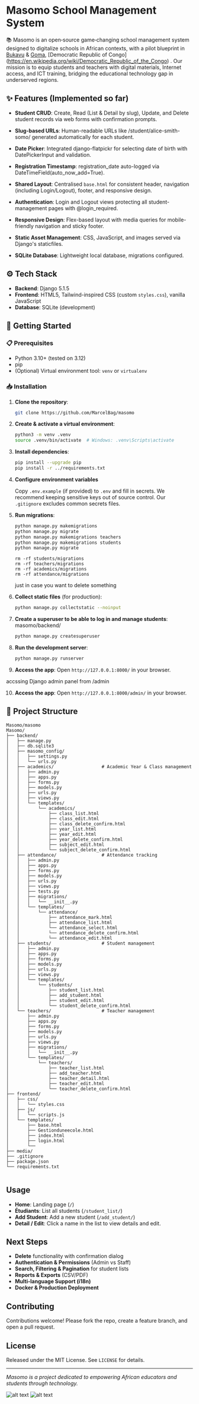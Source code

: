 # Masomo School Management System

📚 Masomo is an open‑source game‑changing school management system designed to digitalize schools in African contexts, with a pilot blueprint in [Bukavu](https://en.wikipedia.org/wiki/Bukavu) & [Goma](https://en.wikipedia.org/wiki/Goma), [Democratic Republic of Congo] (https://en.wikipedia.org/wiki/Democratic_Republic_of_the_Congo) . Our mission is to equip students and teachers with digital materials, Internet access, and ICT training, bridging the educational technology gap in underserved regions.


## ✨ Features (Implemented so far)

* **Student CRUD**: Create, Read (List & Detail by slug), Update, and Delete student records via web forms with confirmation prompts.

* **Slug-based URLs**: Human-readable URLs like /student/alice-smith-somo/ generated automatically for each student.

* **Date Picker**: Integrated django-flatpickr for selecting date of birth with DatePickerInput and validation.

* **Registration Timestamp**: registration_date auto-logged via DateTimeField(auto_now_add=True).

* **Shared Layout**: Centralised `base.html` for consistent header, navigation (including Login/Logout), footer, and responsive design.

* **Authentication**: Login and Logout views protecting all student-management pages with @login_required.

* **Responsive Design**: Flex-based layout with media queries for mobile-friendly navigation and sticky footer.

* **Static Asset Management**: CSS, JavaScript, and images served via Django's staticfiles.

* **SQLite Database**: Lightweight local database, migrations configured.

## ⚙️ Tech Stack

* **Backend**: Django 5.1.5
* **Frontend**: HTML5, Tailwind-inspired CSS (custom `styles.css`), vanilla JavaScript
* **Database**: SQLite (development)

## 🚀 Getting Started

### 📋 Prerequisites

* Python 3.10+ (tested on 3.12)
* pip
* (Optional) Virtual environment tool: `venv` or `virtualenv`

### 📥 Installation

1. **Clone the repository**:

   ```bash
   git clone https://github.com/MarcelBag/masomo
   ```

2. **Create & activate a virtual environment**:

   ```bash
   python3 -m venv .venv
   source .venv/bin/activate  # Windows: .venv\Scripts\activate
   ```

3. **Install dependencies**:

   ```bash
   pip install --upgrade pip
   pip install -r ../requirements.txt
   ```

4. **Configure environment variables**

   Copy `.env.example` (if provided) to `.env` and fill in secrets. We recommend keeping sensitive keys out of source control. Our `.gitignore` excludes common secrets files.

5. **Run migrations**:

   ```bash
   python manage.py makemigrations
   python manage.py migrate
   python manage.py makemigrations teachers
   python manage.py makemigrations students
   python manage.py migrate

   ```
   ```
   rm -rf students/migrations
   rm -rf teachers/migrations
   rm -rf academics/migrations
   rm -rf attendance/migrations
   ``` 
   just in case you want to delete something

6. **Collect static files** (for production):

   ```bash
   python manage.py collectstatic --noinput
   ```
7. **Create a superuser to be able to log in and manage students**:
    masomo/backend/

   ```bash
   python manage.py createsuperuser
   ```

8. **Run the development server**:

   ```bash
   python manage.py runserver
   ```
9. **Access the app**: Open `http://127.0.0.1:8000/` in your browser.

 accssing Django admin panel from /admin

10. **Access the app**: Open `http://127.0.0.1:8000/admin/` in your browser.

## 📁 Project Structure

```
Masomo/masomo
Masomo/
├── backend/
│   ├── manage.py
│   ├── db.sqlite3
│   ├── masomo_config/
│   │   ├── settings.py
│   │   └── urls.py
│   ├── academics/                  # Academic Year & Class management
│   │   ├── admin.py
│   │   ├── apps.py
│   │   ├── forms.py
│   │   ├── models.py
│   │   ├── urls.py
│   │   ├── views.py
│   │   └── templates/
│   │       └── academics/
│   │           ├── class_list.html
│   │           ├── class_edit.html
│   │           ├── class_delete_confirm.html
│   │           ├── year_list.html
│   │           ├── year_edit.html
│   │           ├── year_delete_confirm.html
│   │           ├── subject_edit.html
│   │           └── subject_delete_confirm.html
│   ├── attendance/                 # Attendance tracking
│   │   ├── admin.py
│   │   ├── apps.py
│   │   ├── forms.py
│   │   ├── models.py
│   │   ├── urls.py
│   │   ├── views.py
│   │   ├── tests.py
│   │   ├── migrations/
│   │   │   └── __init__.py
│   │   └── templates/
│   │       └── attendance/
│   │           ├── attendance_mark.html
│   │           ├── attendance_list.html
│   │           └── attendance_select.html
│   │           └── attendance_delete_confirm.html
│   │           └── attendance_edit.html
│   ├── students/                   # Student management
│   │   ├── admin.py
│   │   ├── apps.py
│   │   ├── forms.py
│   │   ├── models.py
│   │   ├── urls.py
│   │   ├── views.py
│   │   └── templates/
│   │       └── students/
│   │           ├── student_list.html
│   │           ├── add_student.html
│   │           ├── student_edit.html
│   │           └── student_delete_confirm.html
│   └── teachers/                   # Teacher management
│       ├── admin.py
│       ├── apps.py
│       ├── forms.py
│       ├── models.py
│       ├── urls.py
│       ├── views.py
│       ├── migrations/
│       │   └── __init__.py
│       └── templates/
│           └── teachers/
│               ├── teacher_list.html
│               ├── add_teacher.html
│               ├── teacher_detail.html
│               ├── teacher_edit.html
│               └── teacher_delete_confirm.html
├── frontend/
│   ├── css/
│   │   └── styles.css
│   ├── js/
│   │   └── scripts.js
│   └── templates/
│       ├── base.html
│       ├── Gestionduneecole.html
│       ├── index.html
│       ├── login.html
│       └── 
├── media/
├── .gitignore
├── package.json
└── requirements.txt


```

## Usage

* **Home**: Landing page (`/`)
* **Étudiants**: List all students (`/student_list/`)
* **Add Student**: Add a new student (`/add_student/`)
* **Detail / Edit**: Click a name in the list to view details and edit.

## Next Steps

* **Delete** functionality with confirmation dialog
* **Authentication & Permissions** (Admin vs Staff)
* **Search, Filtering & Pagination** for student lists
* **Reports & Exports** (CSV/PDF)
* **Multi-language Support (i18n)**
* **Docker & Production Deployment**

## Contributing

Contributions welcome! Please fork the repo, create a feature branch, and open a pull request.

## License

Released under the MIT License. See `LICENSE` for details.

---

*Masomo is a project dedicated to empowering African educators and students through technology.*

![alt text](image.png)
![alt text](image-1.png)